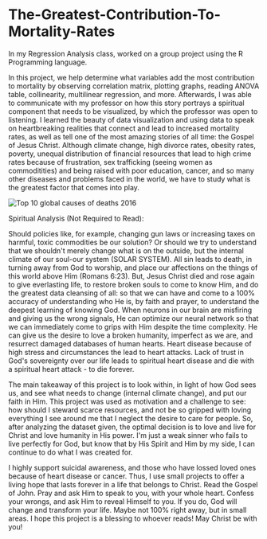 # The-Greatest-Contribution-To-Mortality-Rates
In my Regression Analysis class, worked on a group project using the R Programming language.  

In this project, we help determine what variables add the most contribution to mortality by observing correlation matrix, plotting graphs, reading ANOVA table, collinearity, multilinear regression, and more. Afterwards, I was able to communicate with my professor on how this story portrays a spiritual component that needs to be visualized, by which the professor was open to listening. I learned the beauty of data visualization and using data to speak on heartbreaking realities that connect and lead to increased mortality rates, as well as tell one of the most amazing stories of all time: the Gospel of Jesus Christ. Although climate change, high divorce rates, obesity rates, poverty, unequal distribution of financial resources that lead to high crime rates because of frustration, sex trafficking (seeing women as commoditities) and being raised with poor education, cancer, and so many other diseases and problems faced in the world, we have to study what is the greatest factor that comes into play. 

<img src="https://www.who.int/images/default-source/infographics/top-10-global-causes-of-deaths-2016.jpg?sfvrsn=56e8d56c_2" alt="Top 10 global causes of deaths 2016"/>

Spiritual Analysis (Not Required to Read):

Should policies like, for example, changing gun laws or increasing taxes on harmful, toxic commodities be our solution? Or should we try to understand that we shouldn't merely change what is on the outside, but the internal climate of our soul-our system (SOLAR SYSTEM). All sin leads to death, in turning away from God to worship, and place our affections on the things of this world above Him (Romans 6:23). But, Jesus Christ died and rose again to give everlasting life, to restore broken souls to come to know Him, and do the greatest data cleansing of all: so that we can have and come to a 100% accuracy of understanding who He is, by faith and prayer, to understand the deepest learning of knowing God. When neurons in our brain are misfiring and giving us the wrong signals, He can optimize our neural network so that we can immediately come to grips with Him despite the time complexity. He can give us the desire to love a broken humanity, imperfect as we are, and resurrect damaged databases of human hearts. Heart disease because of high stress and circumstances the lead to heart attacks. Lack of trust in God's sovereignty over our life leads to spiritual heart disease and die with a spiritual heart attack - to die forever. 

The main takeaway of this project is to look within, in light of how God sees us, and see what needs to change (internal climate change), and put our faith in Him. This project was used as motivation and a challenge to see: how should I steward scarce resources, and not be so gripped with loving everything I see around me that I neglect the desire to care for people. So, after analyzing the dataset given, the optimal decision is to love and live for Christ and love humanity in His power. I'm just a weak sinner who fails to live perfectly for God, but know that by His Spirit and Him by my side, I can continue to do what I was created for.

I highly support suicidal awareness, and those who have lossed loved ones because of heart disease or cancer. Thus, I use small projects to offer a living hope that lasts forever in a life that belongs to Christ. Read the Gospel of John. Pray and ask Him to speak to you, with your whole heart. Confess your wrongs, and ask Him to reveal Himself to you. If you do, God will change and transform your life. Maybe not 100% right away, but in small areas. I hope this project is a blessing to whoever reads!
May Christ be with you!
